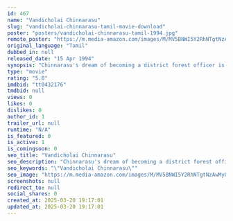 ```yaml
---
id: 467
name: "Vandicholai Chinnarasu"
slug: "vandicholai-chinnarasu-tamil-movie-download"
poster: "posters/vandicholai-chinnarasu-tamil-1994.jpg"
remote_poster: "https://m.media-amazon.com/images/M/MV5BNWI5Y2RhNTgtNzAwMy00ZGMwLTk0ZWYtZGYxMDdkYmU0MDVlXkEyXkFqcGc@._V1_SX300.jpg"
original_language: "Tamil"
dubbed_in: null
released_date: "15 Apr 1994"
synopsis: "Chinnarasu's dream of becoming a district forest officer is shattered when he is given the death sentence by court. He tries to prove his innocence and punish the perpetrators."
type: "movie"
rating: "5.8"
imdbid: "tt0432176"
tmdbid: null
views: 0
likes: 0
dislikes: 0
author_id: 1
trailer_url: null
runtime: "N/A"
is_featured: 0
is_active: 1
is_comingsoon: 0
seo_title: "Vandicholai Chinnarasu"
seo_description: "Chinnarasu's dream of becoming a district forest officer is shattered when he is given the death sentence by court. He tries to prove his innocence and punish the perpetrators."
seo_keywords: "\"Vandicholai Chinnarasu\""
seo_image: "https://m.media-amazon.com/images/M/MV5BNWI5Y2RhNTgtNzAwMy00ZGMwLTk0ZWYtZGYxMDdkYmU0MDVlXkEyXkFqcGc@._V1_SX300.jpg"
screenshots: null
redirect_to: null
social_shares: 0
created_at: 2025-03-20 19:17:01
updated_at: 2025-03-20 19:17:01
---
```


